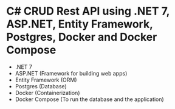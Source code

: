 # C# CRUD Rest API using .NET 7, ASP.NET, Entity Framework, Postgres, Docker and Docker Compose

  - .NET 7
  - ASP.NET (Framework for building web apps)
  - Entity Framework (ORM)
  - Postgres (Database)
  - Docker (Containerization)
  - Docker Compose (To run the database and the application)